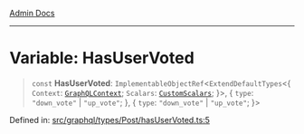 [Admin Docs](/)

***

# Variable: HasUserVoted

> `const` **HasUserVoted**: `ImplementableObjectRef`\<`ExtendDefaultTypes`\<\{ `Context`: [`GraphQLContext`](../../../../context/type-aliases/GraphQLContext.md); `Scalars`: [`CustomScalars`](../../../../scalars/type-aliases/CustomScalars.md); \}\>, \{ `type`: `"down_vote"` \| `"up_vote"`; \}, \{ `type`: `"down_vote"` \| `"up_vote"`; \}\>

Defined in: [src/graphql/types/Post/hasUserVoted.ts:5](https://github.com/PurnenduMIshra129th/talawa-api/blob/4d9be178e903c8bd2778a802379c92eee9a2afdf/src/graphql/types/Post/hasUserVoted.ts#L5)

